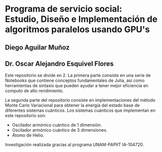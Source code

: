 # Programa de servicio social: Estudio, Diseño e Implementación de algoritmos paralelos usando GPU's

## Diego Aguilar Muñoz
## Dr. Oscar Alejandro Esquivel Flores

Este repositorio se divide en 2. La primera parte consiste en una serie de Notebooks que contiene conceptos fundamentales de Julia, así como herramientas de sintaxis que pueden ayudar a tener mejor eficiencia en computo de alto rendimiento. 

La segunda parte del repositorio consiste en implementaciones del método Monte Carlo Variacional para obtener la energía del estado base de diferentes sistemas cuánticos. Los sistemas cuánticos que implementan en este repositorio son: 

- Oscilador armónico cuántico de 1 dimensión.
- Oscilador armónico cuántico de 3 dimensiones.
- Átomo de Helio.

Investigación realizada gracias al programa UNAM-PAPIIT IA-104720.